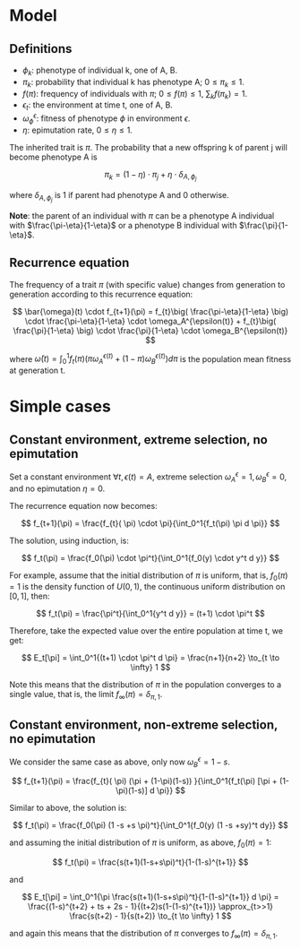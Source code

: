 # Model

## Definitions

- $\phi_k$: phenotype of individual k, one of A, B.
- $\pi_k$: probability that individual k has phenotype A; $0 \le \pi_k \le 1$.
- $f(\pi)$: frequency of individuals with $\pi$; $0 \le f(\pi) \le 1$, $\sum_k{f(\pi_k)} = 1$.
- $\epsilon_t$: the environment at time t, one of A, B.
- $\omega_{\phi}^{\epsilon}$: fitness of phenotype $\phi$ in environment $\epsilon$.
- $\eta$: epimutation rate, $0 \le \eta \le 1$.

The inherited trait is $\pi$. The probability that a new offspring k of parent j will become phenotype A is

$$
\pi_k=(1-\eta) \cdot \pi_j + \eta \cdot \delta_{A,\phi_j}
$$

where $\delta_{A,\phi_j}$ is  1 if parent had phenotype A and 0 otherwise.

**Note**: the parent of an individual with $\pi$ can be a phenotype A individual with $\frac{\pi-\eta}{1-\eta}$ or a phenotype B individual with $\frac{\pi}{1-\eta}$.

## Recurrence equation

The frequency of a trait $\pi$ (with specific value) changes from generation to generation according to this recurrence equation:

$$
\bar{\omega}(t) \cdot  f_{t+1}(\pi) =  f_{t}\big( \frac{\pi-\eta}{1-\eta} \big) \cdot \frac{\pi-\eta}{1-\eta} \cdot \omega_A^{\epsilon(t)}
					+ f_{t}\big( \frac{\pi}{1-\eta} \big) \cdot \frac{\pi}{1-\eta} \cdot \omega_B^{\epsilon(t)}
$$

where $\bar{\omega}(t) = \int_0^1{f_t(\pi) (\pi \omega_A^{\epsilon(t)} + (1-\pi)\omega_B^{\epsilon(t)} ) d \pi}$ is the population mean fitness at generation t.

# Simple cases

## Constant environment, extreme selection, no epimutation

Set a constant environment $\forall t, \epsilon(t) = A$, extreme selection $\omega_A^\epsilon = 1, \omega_B^\epsilon = 0$, and no epimutation $\eta = 0$.

The recurrence equation now becomes:

$$
f_{t+1}(\pi) =  \frac{f_{t}( \pi) \cdot \pi}{\int_0^1{f_t(\pi) \pi d \pi}}
$$

The solution, using induction, is:

$$
f_t(\pi) = \frac{f_0(\pi) \cdot \pi^t}{\int_0^1{f_0(y) \cdot y^t d y}}
$$

For example, assume that the initial distribution of $\pi$ is uniform, that is, $f_0(\pi)=1$ is the density function of $U(0, 1)$, the continuous uniform distribution on $[0,1]$, then:

$$
f_t(\pi) = \frac{\pi^t}{\int_0^1{y^t d y}} = (t+1) \cdot \pi^t
$$

Therefore, take the expected value over the entire population at time t, we get:

$$
E_t[\pi] = \int_0^1{(t+1) \cdot \pi^t d \pi} = \frac{n+1}{n+2} \to_{t \to \infty} 1
$$

Note this means that the distribution of $\pi$ in the population converges to a single value, that is, the limit $f_{\infty}(\pi) = \delta_{\pi, 1}$.
 
## Constant environment, non-extreme selection, no epimutation

We consider the same case as above, only now $\omega_B^\epsilon = 1 - s$.

$$
f_{t+1}(\pi) =  \frac{f_{t}( \pi) (\pi + (1-\pi)(1-s)) }{\int_0^1{f_t(\pi) [\pi + (1-\pi)(1-s)] d \pi}}
$$

Similar to above, the solution is:

$$
f_t(\pi) = \frac{f_0(\pi) (1 -s +s \pi)^t}{\int_0^1{f_0(y) (1 -s +sy)^t dy}}
$$

and assuming the initial distribution of $\pi$ is uniform, as above, $f_0(\pi)=1$:

$$
f_t(\pi) = \frac{s(t+1)(1-s+s\pi)^t}{1-(1-s)^{t+1}}
$$

and

$$
E_t[\pi] = \int_0^1{\pi \frac{s(t+1)(1-s+s\pi)^t}{1-(1-s)^{t+1}} d \pi} = \frac{(1-s)^{t+2} + ts + 2s - 1}{(t+2)s(1-(1-s)^{t+1})} \approx_{t>>1}  \frac{s(t+2) - 1}{s(t+2)} \to_{t \to \infty} 1
$$

and again this means that the distribution of $\pi$ converges to $f_{\infty}(\pi) = \delta_{\pi,1}$.


